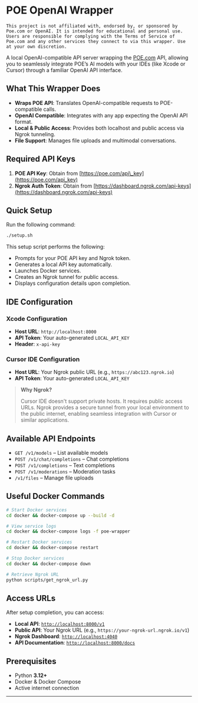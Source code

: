 # POE OpenAI Wrapper

`This project is not affiliated with, endorsed by, or sponsored by Poe.com or OpenAI. It is intended for educational and personal use. Users are responsible for complying with the Terms of Service of Poe.com and any other services they connect to via this wrapper. Use at your own discretion.`

A local OpenAI-compatible API server wrapping the [POE.com](https://poe.com) API, allowing you to seamlessly integrate POE’s AI models with your IDEs (like Xcode or Cursor) through a familiar OpenAI API interface.

## What This Wrapper Does

* **Wraps POE API**: Translates OpenAI-compatible requests to POE-compatible calls.
* **OpenAI Compatible**: Integrates with any app expecting the OpenAI API format.
* **Local & Public Access**: Provides both localhost and public access via Ngrok tunneling.
* **File Support**: Manages file uploads and multimodal conversations.

## Required API Keys

1. **POE API Key**: Obtain from [https://poe.com/api\_key](https://poe.com/api_key)
2. **Ngrok Auth Token**: Obtain from [https://dashboard.ngrok.com/api-keys](https://dashboard.ngrok.com/api-keys)

## Quick Setup

Run the following command:

```bash
./setup.sh
```

This setup script performs the following:

* Prompts for your POE API key and Ngrok token.
* Generates a local API key automatically.
* Launches Docker services.
* Creates an Ngrok tunnel for public access.
* Displays configuration details upon completion.

## IDE Configuration

### Xcode Configuration

* **Host URL**: `http://localhost:8000`
* **API Token**: Your auto-generated `LOCAL_API_KEY`
* **Header**: `x-api-key`

### Cursor IDE Configuration

* **Host URL**: Your Ngrok public URL (e.g., `https://abc123.ngrok.io`)
* **API Token**: Your auto-generated `LOCAL_API_KEY`

> **Why Ngrok?**
>
> Cursor IDE doesn't support private hosts. It requires public access URLs. Ngrok provides a secure tunnel from your local environment to the public internet, enabling seamless integration with Cursor or similar applications.

## Available API Endpoints

* `GET /v1/models` – List available models
* `POST /v1/chat/completions` – Chat completions
* `POST /v1/completions` – Text completions
* `POST /v1/moderations` – Moderation tasks
* `/v1/files` – Manage file uploads

## Useful Docker Commands

```bash
# Start Docker services
cd docker && docker-compose up --build -d  

# View service logs  
cd docker && docker-compose logs -f poe-wrapper

# Restart Docker services
cd docker && docker-compose restart

# Stop Docker services
cd docker && docker-compose down

# Retrieve Ngrok URL
python scripts/get_ngrok_url.py
```

## Access URLs

After setup completion, you can access:

* **Local API**: [`http://localhost:8000/v1`](http://localhost:8000/v1)
* **Public API**: Your Ngrok URL (e.g., `https://your-ngrok-url.ngrok.io/v1`)
* **Ngrok Dashboard**: [`http://localhost:4040`](http://localhost:4040)
* **API Documentation**: [`http://localhost:8000/docs`](http://localhost:8000/docs)

## Prerequisites

* Python **3.12+**
* Docker & Docker Compose
* Active internet connection

---

